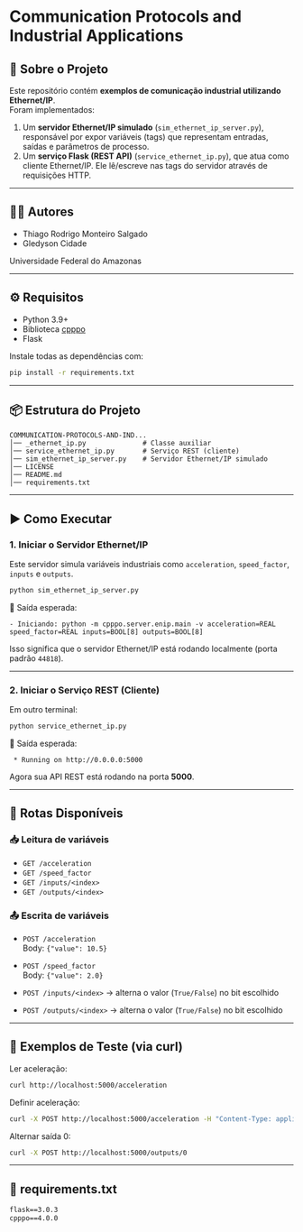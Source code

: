 # Communication Protocols and Industrial Applications

## 📌 Sobre o Projeto

Este repositório contém **exemplos de comunicação industrial utilizando Ethernet/IP**.  
Foram implementados:

1. Um **servidor Ethernet/IP simulado** (`sim_ethernet_ip_server.py`), responsável por expor variáveis (tags) que representam entradas, saídas e parâmetros de processo.
2. Um **serviço Flask (REST API)** (`service_ethernet_ip.py`), que atua como cliente Ethernet/IP. Ele lê/escreve nas tags do servidor através de requisições HTTP.

---

## 👨‍🎓 Autores

- Thiago Rodrigo Monteiro Salgado
- Gledyson Cidade

Universidade Federal do Amazonas

---

## ⚙️ Requisitos

- Python 3.9+
- Biblioteca [cpppo](https://github.com/pjkundert/cpppo)
- Flask

Instale todas as dependências com:

```bash
pip install -r requirements.txt
```

---

## 📦 Estrutura do Projeto

```
COMMUNICATION-PROTOCOLS-AND-IND...
│── _ethernet_ip.py              # Classe auxiliar
│── service_ethernet_ip.py       # Serviço REST (cliente)
│── sim_ethernet_ip_server.py    # Servidor Ethernet/IP simulado
│── LICENSE
│── README.md
│── requirements.txt
```

---

## ▶️ Como Executar

### 1. Iniciar o Servidor Ethernet/IP

Este servidor simula variáveis industriais como `acceleration`, `speed_factor`, `inputs` e `outputs`.

```bash
python sim_ethernet_ip_server.py
```

📌 Saída esperada:

```
- Iniciando: python -m cpppo.server.enip.main -v acceleration=REAL speed_factor=REAL inputs=BOOL[8] outputs=BOOL[8]
```

Isso significa que o servidor Ethernet/IP está rodando localmente (porta padrão `44818`).

---

### 2. Iniciar o Serviço REST (Cliente)

Em outro terminal:

```bash
python service_ethernet_ip.py
```

📌 Saída esperada:

```
 * Running on http://0.0.0.0:5000
```

Agora sua API REST está rodando na porta **5000**.

---

## 🔗 Rotas Disponíveis

### 📥 Leitura de variáveis

- `GET /acceleration`
- `GET /speed_factor`
- `GET /inputs/<index>`
- `GET /outputs/<index>`

### 📤 Escrita de variáveis

- `POST /acceleration`  
  Body: `{"value": 10.5}`

- `POST /speed_factor`  
  Body: `{"value": 2.0}`

- `POST /inputs/<index>` → alterna o valor (`True/False`) no bit escolhido
- `POST /outputs/<index>` → alterna o valor (`True/False`) no bit escolhido

---

## 🧪 Exemplos de Teste (via curl)

Ler aceleração:

```bash
curl http://localhost:5000/acceleration
```

Definir aceleração:

```bash
curl -X POST http://localhost:5000/acceleration -H "Content-Type: application/json" -d '{"value": 12.34}'
```

Alternar saída 0:

```bash
curl -X POST http://localhost:5000/outputs/0
```

---

## 📂 requirements.txt

```txt
flask==3.0.3
cpppo==4.0.0
```
